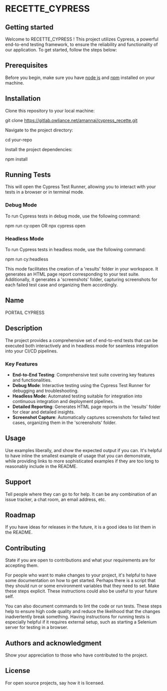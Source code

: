 # RECETTE_CYPRESS



## Getting started

Welcome to RECETTE_CYPRESS ! This project utilizes Cypress, a powerful end-to-end testing framework, to ensure the reliability and functionality of our application. To get started, follow the steps below:


## Prerequisites

Before you begin, make sure you have [node js](https://nodejs.org/en) and [npm](https://www.npmjs.com/) installed on your machine.

## Installation

Clone this repository to your local machine:

 git clone https://gitlab.owliance.net/amannai/cypress_recette.git

 Navigate to the project directory:

 cd your-repo

Install the project dependencies:

npm install


## Running Tests

This will open the Cypress Test Runner, allowing you to interact with your tests in a browser or in terminal mode.


### Debug Mode

To run Cypress tests in debug mode, use the following command:

npm run cy:open OR npx cypress open

### Headless Mode

To run Cypress tests in headless mode, use the following command:

npm run cy:headless 

This mode facilitates the creation of a 'results' folder in your workspace. It generates an HTML page report corresponding to your test suite. Additionally, it generates a 'screenshots' folder, capturing screenshots for each failed test case and organizing them accordingly.


## Name

PORTAIL CYPRESS

## Description
The project provides a comprehensive set of end-to-end tests that can be executed both interactively and in headless mode for seamless integration into your CI/CD pipelines.

### Key Features

- **End-to-End Testing**: Comprehensive test suite covering key features and functionalities.
- **Debug Mode**: Interactive testing using the Cypress Test Runner for debugging and troubleshooting.
- **Headless Mode**: Automated testing suitable for integration into continuous integration and deployment pipelines.
- **Detailed Reporting**: Generates HTML page reports in the 'results' folder for clear and detailed insights.
- **Screenshot Capture**: Automatically captures screenshots for failed test cases, organizing them in the 'screenshots' folder.


## Usage
Use examples liberally, and show the expected output if you can. It's helpful to have inline the smallest example of usage that you can demonstrate, while providing links to more sophisticated examples if they are too long to reasonably include in the README.

## Support
Tell people where they can go to for help. It can be any combination of an issue tracker, a chat room, an email address, etc.

## Roadmap
If you have ideas for releases in the future, it is a good idea to list them in the README.

## Contributing
State if you are open to contributions and what your requirements are for accepting them.

For people who want to make changes to your project, it's helpful to have some documentation on how to get started. Perhaps there is a script that they should run or some environment variables that they need to set. Make these steps explicit. These instructions could also be useful to your future self.

You can also document commands to lint the code or run tests. These steps help to ensure high code quality and reduce the likelihood that the changes inadvertently break something. Having instructions for running tests is especially helpful if it requires external setup, such as starting a Selenium server for testing in a browser.

## Authors and acknowledgment
Show your appreciation to those who have contributed to the project.

## License
For open source projects, say how it is licensed.
